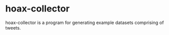 hoax-collector
==============

hoax-collector is a program for generating example datasets comprising of tweets.

